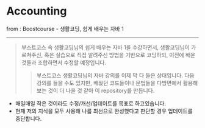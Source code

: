 # Accounting
from : Boostcourse - 생활코딩, 쉽게 배우는 자바 1
 * * *

> 부스트코스 속 생활코딩님의 쉽게 배우는 자바 1을 수강하면서, 생활코딩님이 가르쳐주신, 혹은 실습으로 직접 알려주신 방법을 기반으로 코딩하되, 이전에 배운 것들과 조합하면서 수정할 예정입니다.  
> > 부스트코스 생활코딩님의 자바 강의를 이제 막 다 들은 상태입니다. 다음 강의를 들을 수도 있지만, 배웠던 코드들이나 문법들을 다방면에서 활용해보는 것이 더 나을 것 같아 이 repository를 만듭니다.   
* 매일매일 작은 것이라도 수정/개선/업데이트를 목표로 하고있습니다.
* 현재 저의 지식을 모두 사용해 나름 최선으로 완성했다고 판단할 경우 업데이트를 중단합니다.
